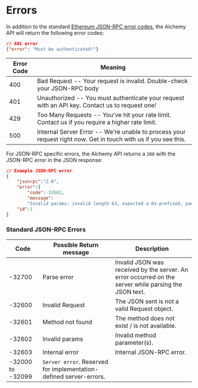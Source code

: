# Errors

In addition to the standard [Ethereum JSON-RPC error codes](https://github.com/ethereum/wiki/wiki/JSON-RPC-Error-Codes-Improvement-Proposal#json-rpc-standard-errors), the Alchemy API will return the following error codes:

```json
// 401 error
{"error": "Must be authenticated!"}
```

Error Code | Meaning
---------- | -------
400 | Bad Request -- Your request is invalid. Double-check your JSON-RPC body
401 | Unauthorized --  You must authenticate your request with an API key. Contact us to request one!
429 | Too Many Requests -- You've hit your rate limit. Contact us if you require a higher rate limit.
500 | Internal Server Error -- We're unable to process your request right now. Get in touch with us if you see this.



For JSON-RPC specific errors, the Alchemy API returns a `200` with the JSON-RPC error in the JSON response:

```json
// Example JSON-RPC error
{
    "jsonrpc":"2.0",
    "error":{
        "code":-32602,
        "message":
        "Invalid params: invalid length 63, expected a 0x-prefixed, padded, hex-encoded hash with length 64."},
    "id":1
}
```

### Standard JSON-RPC Errors
| Code    | Possible Return message | Description |
| --------|-------------------------|-------------|
|-32700 | Parse error       | Invalid JSON was received by the server. An error occurred on the server while parsing the JSON text. |
|-32600 | Invalid Request   | The JSON sent is not a valid Request object. |
|-32601 | Method not found  | The method does not exist / is not available. |
|-32602 | Invalid params    | Invalid method parameter(s). |
|-32603 | Internal error    | Internal JSON-RPC error. |
|-32000 to -32099             | `Server error`. Reserved for implementation-defined server-errors. |
